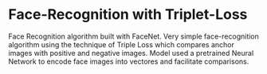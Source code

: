 # Face-Recognition with Triplet-Loss
Face Recognition algorithm built with FaceNet.
Very simple face-recognition algorithm using the technique of Triple Loss which compares anchor images with positive and negative images. Model used a pretrained 
Neural Network to encode face images into vectores and facilitate comparisons.
